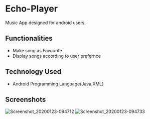 # Echo-Player
Music App designed for android users.

## Functionalities
- Make song as Favourite
- Display songs according to user prefernce

## Technology Used
- Android Programming Language(Java,XML)

## Screenshots
![Screenshot_20200123-094712](https://user-images.githubusercontent.com/41748122/72971644-13b07c00-3df0-11ea-85ff-2536c3c913f2.png)
![Screenshot_20200123-094733](https://user-images.githubusercontent.com/41748122/72971666-1a3ef380-3df0-11ea-843f-a30f6f983873.png)


